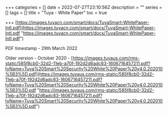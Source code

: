 +++
categories = []
date = 2022-07-27T23:10:56Z
description = ""
series = []
tags = []
title = "Tuya - White Paper"
toc = true

+++
[https://images.tuyacn.com/smart/docs/TuyaSmart-WhitePaper-Intl.pdf](https://images.tuyacn.com/smart/docs/TuyaSmart-WhitePaper-Intl.pdf "https://images.tuyacn.com/smart/docs/TuyaSmart-WhitePaper-Intl.pdf")

PDF timestamp - 29th March 2022

Older version - October 2020 - [https://images.tuyaus.com/rms-static/585f8cb0-32d2-11eb-a70f-192d2d6adc83-1606716457211.pdf?tyName=Tuya%20Smart%20Security%20White%20Paper%20v4.0.202010%5B3%5D.pdf](https://images.tuyaus.com/rms-static/585f8cb0-32d2-11eb-a70f-192d2d6adc83-1606716457211.pdf?tyName=Tuya%20Smart%20Security%20White%20Paper%20v4.0.202010%5B3%5D.pdf "https://images.tuyaus.com/rms-static/585f8cb0-32d2-11eb-a70f-192d2d6adc83-1606716457211.pdf?tyName=Tuya%20Smart%20Security%20White%20Paper%20v4.0.202010%5B3%5D.pdf")